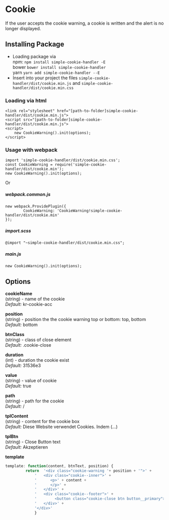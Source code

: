 # Cookie

If the user accepts the cookie warning, a cookie is written and the alert is no longer displayed.  

## Installing Package
* Loading package via  
npm: `npm install simple-cookie-handler -E`  
bower `bower install simple-cookie-handler`  
yarn `yarn add simple-cookie-handler --E`
* Insert into your project the files `simple-cookie-handler/dist/cookie.min.js` and `simple-cookie-handler/dist/cookie.min.css` 

### Loading via html
```
<link rel="stylesheet" href="[path-to-folder]simple-cookie-handler/dist/cookie.min.js">
<script src="[path-to-folder]simple-cookie-handler/dist/cookie.min.js">
<script>
    new CookieWarning().init(options);
</script>
```

### Usage with webpack

```
import 'simple-cookie-handler/dist/cookie.min.css';
const CookieWarning = require('simple-cookie-handler/dist/cookie.min');
new CookieWarning().init(options);
```  
Or
##### webpack.common.js
```
new webpack.ProvidePlugin({
        CookieWarning: 'CookieWarning!simple-cookie-handler/dist/cookie.min'
});
```
##### import.scss
```
@import "~simple-cookie-handler/dist/cookie.min.css";
```

##### main.js
```
new CookieWarning().init(options);
```



## Options  

**cookieName**  
(string) - name of the cookie  
_Default:_ kr-cookie-acc

**position**  
(string) - position the the cookie warning top or bottom: top, bottom  
_Default:_ bottom
 
**btnClass**  
(string) - class of close element  
_Default:_ .cookie-close  
 
**duration**  
(int) - duration the cookie exist  
_Default:_ 31536e3  
 
**value**  
(string) - value of cookie  
_Default:_ true  
 
**path**  
(string) - path for the cookie  
_Default:_ /  
 
**tplContent**  
(string) - content for the cookie box  
_Default:_ Diese Website verwendet Cookies. Indem (...)  

**tplBtn**  
(string) - Close Button text  
_Default:_ Akzeptieren  
 
**template**

```javascript
template: function(content, btnText, position) {
         return  '<div class="cookie-warning '+ position + '">' +
             '   <div class="cookie--inner">' +
             '      <p>' + content +
             '      </p>' +
             '   </div>' +
             '   <div class="cookie--footer">' +
             '        <button class="cookie-close btn button__primary">'+ btnText +'</button>' +
             '   </div>' +
             '</div>'
             }
```